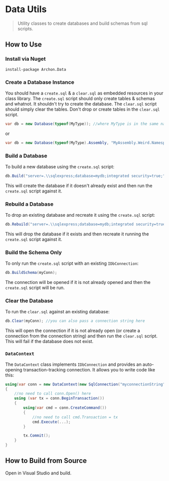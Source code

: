# Data Utils

> Utility classes to create databases and build schemas from sql scripts.

## How to Use

### Install via Nuget

```
install-package Archon.Data
```

### Create a Database Instance

You should have a `create.sql` & a `clear.sql` as embedded resources in your class library. The `create.sql` script should only create tables & schemas and whatnot. It shouldn't try to create the database. The `clear.sql` script should simply clear the tables. Don't drop or create tables in the `clear.sql` script.

```cs
var db = new Database(typeof(MyType)); //where MyType is in the same namespace as your create.sql & clear.sql
```

or

```cs
var db = new Database(typeof(MyType).Assembly, "MyAssembly.Weird.Namespace.Folder1"); //specify what namespace the embedded create & clear sql scripts are in
```

### Build a Database

To build a new database using the `create.sql` script:

```cs
db.Build("server=.\\sqlexpress;database=mydb;integrated security=true;");
```

This will create the database if it doesn't already exist and then run the `create.sql` script against it.

### Rebuild a Database

To drop an existing database and recreate it using the `create.sql` script:

```cs
db.Rebuild("server=.\\sqlexpress;database=mydb;integrated security=true;");
```

This will drop the database if it exists and then recreate it running the `create.sql` script against it.

### Build the Schema Only

To only run the `create.sql` script with an existing `IDbConnection`:

```cs
db.BuildSchema(myConn);
```

The connection will be opened if it is not already opened and then the `create.sql` script will be run.

### Clear the Database

To run the `clear.sql` against an existing database:

```cs
db.Clear(myConn); //you can also pass a connection string here
```

This will open the connection if it is not already open (or create a connection from the connection string) and then run the `clear.sql` script. This will fail if the database does not exist.

### `DataContext`

The `DataContext` class implements `IDbConnection` and provides an auto-opening transaction-tracking connection. It allows you to write code like this:

```cs
using(var conn = new DataContext(new SqlConnection("myconnectionString")))
{
	//no need to call conn.Open() here
	using (var tx = conn.BeginTransaction())
	{
		using(var cmd = conn.CreateCommand())
		{
			//no need to call cmd.Transaction = tx
			cmd.Execute(...);
		}

		tx.Commit();
	}
}
```

## How to Build from Source

Open in Visual Studio and build.